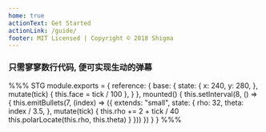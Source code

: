 ```yaml
---
home: true
actionText: Get Started
actionLink: /guide/
footer: MIT Licensed | Copyright © 2018 Shigma
---
```


### 只需寥寥数行代码, 便可实现生动的弹幕

%%% STG
module.exports = {
  reference: {
    base: {
      state: {
        x: 240,
        y: 280,
      },
      mutate(tick) {
        this.face = tick / 100
      },
    }
  },
  mounted() {
    this.setInterval(8, () => {
      this.emitBullets(7, (index) => ({
        extends: "small",
        state: {
          rho: 32,
          theta: index / 3.5,
        },
        mutate(tick) {
          this.rho += 2 + tick / 40
          this.polarLocate(this.rho, this.theta)
        }
      }))
    })
  }
}
%%%
